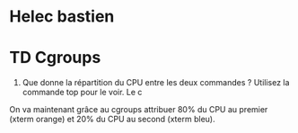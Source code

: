 # Helec bastien
# TD Cgroups

1. Que donne la répartition du CPU entre les deux commandes ? Utilisez la commande top pour le voir.
Le c

On va maintenant grâce au cgroups attribuer 80% du CPU au premier (xterm orange) et 20% du
CPU au second (xterm bleu).

